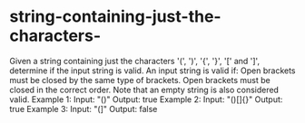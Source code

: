 # string-containing-just-the-characters-
Given a string containing just the characters '(', ')', '{', '}', '[' and ']', determine if the input string is valid. An input string is valid if: Open brackets must be closed by the same type of brackets. Open brackets must be closed in the correct order. Note that an empty string is also considered valid. Example 1: Input: "()" Output: true   Example 2: Input: "()[]{}" Output: true   Example 3: Input: "(]" Output: false
